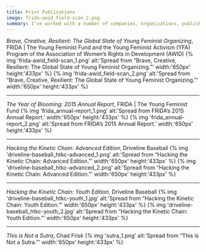 ```yaml
---
title: Print Publications
image: frida-awid_field-scan_2.png
summary: I’ve worked with a number of companies, organizations, publishers, and authors over the years, designing books, journals, textbooks, and annual reports. These are some of the highlights.
---
```


*Brave, Creative, Resilient: The Global State of Young Feminist Organizing*, FRIDA | The Young Feminist Fund and the Young Feminist Activism (YFA) Program of the Association of Women’s Rights in Development (AWID)
{% img 'frida-awid_field-scan_1.png' alt:'Spread from “Brave, Creative, Resilient: The Global State of Young Feminist Organizing.”' width:'650px' height:'433px' %}
{% img 'frida-awid_field-scan_2.png' alt:'Spread from “Brave, Creative, Resilient: The Global State of Young Feminist Organizing.”' width:'650px' height:'433px' %}

---

*The Year of Blooming: 2015 Annual Report*, FRIDA | The Young Feminist Fund
{% img 'frida_annual-report_1.png' alt:'Spread from FRIDA’s 2015 Annual Report.' width:'650px' height:'433px' %}
{% img 'frida_annual-report_2.png' alt:'Spread from FRIDA’s 2015 Annual Report.' width:'650px' height:'433px' %}

---

*Hacking the Kinetic Chain: Advanced Edition*, Driveline Baseball
{% img 'driveline-baseball_htkc-advanced_1.png' alt:'Spread from “Hacking the Kinetic Chain: Advanced Edition.”' width:'650px' height:'433px' %}
{% img 'driveline-baseball_htkc-advanced_2.png' alt:'Spread from “Hacking the Kinetic Chain: Advanced Edition.”' width:'650px' height:'433px' %}

---

*Hacking the Kinetic Chain: Youth Edition*, Driveline Baseball
{% img 'driveline-baseball_htkc-youth_1.jpg' alt:'Spread from “Hacking the Kinetic Chain: Youth Edition.”' width:'650px' height:'433px' %}
{% img 'driveline-baseball_htkc-youth_2.jpg' alt:'Spread from “Hacking the Kinetic Chain: Youth Edition.”' width:'650px' height:'433px' %}

---

*This is Not a Sutra*, Chad Frisk
{% img 'sutra_1.png' alt:'Spread from “This is Not a Sutra.”' width:'650px' height:'433px' %}
